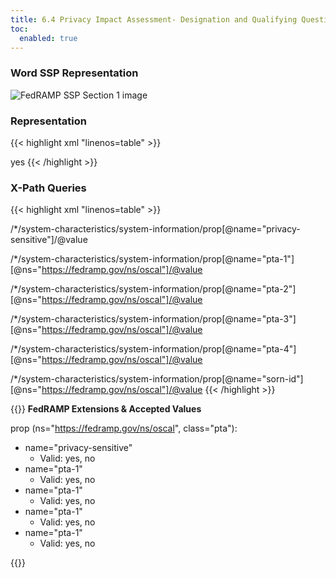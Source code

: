 ```yaml
---
title: 6.4 Privacy Impact Assessment- Designation and Qualifying Questions
toc:
  enabled: true
---
```



### **Word SSP Representation**

<img src="/img/ssp-figure-6.4.png" alt="FedRAMP SSP Section 1 image">

### **Representation**

{{< highlight xml "linenos=table" >}}
<!-- cut -->
<system-characteristics>
    <system-information>
        <!-- Attachment 4, PTA/PIA Designation -->
        <prop name="privacy-sensitive" value=”yes”/>
        <!--Does the ISA collect, maintain, or share PII in any identifiable form? -->
        <prop name="pta-1" class="pta" ns="https://fedramp.gov/ns/oscal" value=”yes”/>
        <!--Does the ISA collect, maintain, share PII info from or about the public? -->
        <prop name="pta-2" class="pta" ns="https://fedramp.gov/ns/oscal" value=”yes”/>
        <!--Has a Privacy Impact Assessment ever been performed for the ISA? -->
        <prop name="pta-3" class="pta" ns=https://fedramp.gov/ns/oscal" value=”yes”/>
        <!--Is there a Privacy Act System of Records Notice (SORN) for this ISA system? -->
        <prop name="pta-4" class="pta" ns="https://fedramp.gov/ns/oscal">yes</prop>
        <prop name="sorn-id" class="pta" ns="https://fedramp.gov/ns/oscal" value=”SORNID1”/>
        <!-- information-type -->
    </system-information>
</system-characteristics>
{{< /highlight >}}


### **X-Path Queries**
{{< highlight xml "linenos=table" >}}
<!-- Privacy Designation (yes = Privacy Sensitive): -->
/*/system-characteristics/system-information/prop[@name="privacy-sensitive"]/@value

<!-- Qualifying Question #1: -->
/*/system-characteristics/system-information/prop[@name="pta-1"][@ns="https://fedramp.gov/ns/oscal"]/@value

<!-- Qualifying Question #2: -->
/*/system-characteristics/system-information/prop[@name="pta-2"][@ns="https://fedramp.gov/ns/oscal"]/@value

<!-- Qualifying Question #3: -->
/*/system-characteristics/system-information/prop[@name="pta-3"][@ns="https://fedramp.gov/ns/oscal"]/@value

<!-- Qualifying Question #4: -->
/*/system-characteristics/system-information/prop[@name="pta-4"][@ns="https://fedramp.gov/ns/oscal"]/@value

<!-- Qualifying Question #4: -->
/*/system-characteristics/system-information/prop[@name="sorn-id"][@ns="https://fedramp.gov/ns/oscal"]/@value
{{< /highlight >}}


{{<callout>}}
**FedRAMP Extensions & Accepted Values**

prop (ns="https://fedramp.gov/ns/oscal", class="pta"):
- name="privacy-sensitive"
    - Valid: yes, no
- name="pta-1"
    - Valid: yes, no
- name="pta-1"
    - Valid: yes, no
- name="pta-1"
    - Valid: yes, no
- name="pta-1"
    - Valid: yes, no

{{</callout>}}
